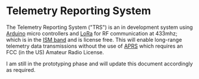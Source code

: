 # Telemetry Reporting System
The Telemetry Reporting System ("TRS") is an in development system using [Arduino](https://www.arduino.cc/) micro controllers and [LoRa](https://en.wikipedia.org/wiki/LoRa) for RF communication at 433mhz; which is in the [ISM band](https://en.wikipedia.org/wiki/ISM_band) and is license free. This will enable long-range telemetry data transmissions without the use of [APRS](https://en.wikipedia.org/wiki/Automatic_Packet_Reporting_System) which requires an FCC (in the US) Amateur Radio License.

I am still in the prototyping phase and will update this document accordingly as required.

